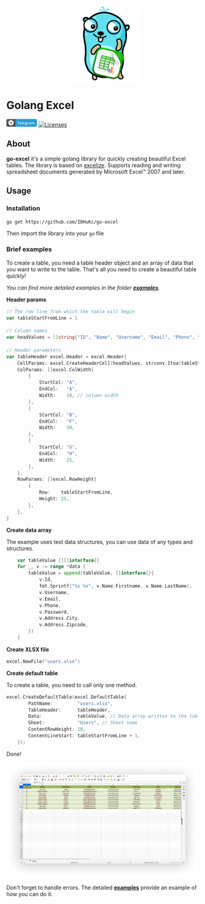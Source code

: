 <p align="center"><img height="200" src="assets/go-excel.png" alt="go-excel"></p>


# Golang Excel
<p align="left">
    <a href="https://t.me/I0HuKc"><img src="assets/telegram.png" alt="Licenses"></a> 
    <a href="https://opensource.org/licenses/BSD-3-Clause"><img src="https://img.shields.io/badge/license-bsd-orange.svg" alt="Licenses"></a>
</p>


## About
**go-excel** it's a simple golang library for quickly creating beautiful Excel tables. The library is based on <a href="https://github.com/qax-os/excelize">excelize</a>. Supports reading and writing spreadsheet documents generated by Microsoft Excel™ 2007 and later.


## Usage

### Installation

```go get https://github.com/I0HuKc/go-excel```

Then import the library into your `go` file

### Brief examples

To create a table, you need a table header object and an array of data that you want to write to the table. That's all you need to create a beautiful table quickly!

*You can find more detailed examples in the folder **<a href="https://github.com/I0HuKc/go-excel/tree/main/examples">examples</a>**.*

**Header params**

```go
// The row line from which the table will begin
var tableStartFromLine = 1

// Column names
var headValues = []string{"ID", "Name", "Username", "Email", "Phone", "Password", "City", "Zipcode"}

// Header parameters
var tableHeader excel.Header = excel.Header{
	CellParams: excel.CreateHeaderCell(headValues, strconv.Itoa(tableStartFromLine)),
	ColParams: []excel.ColWidth{
		{
			StartCol: "A",
			EndCol:   "A",
			Width:    10, // column width
		},
		{
			StartCol: "B",
			EndCol:   "F",
			Width:    30,
		},
		{
			StartCol: "G",
			EndCol:   "H",
			Width:    25,
		},
	},
	RowParams: []excel.RowHeight{
		{
			Row:    tableStartFromLine,
			Height: 25,
		},
	},
}
```

**Create data array**

The example uses test data structures, you can use data of any types and structures.

```go
	var tableValue [][]interface{}
	for _, v := range *data {
		tableValue = append(tableValue, []interface{}{
			v.Id,
			fmt.Sprintf("%s %s", v.Name.Firstname, v.Name.LastName),
			v.Username,
			v.Email,
			v.Phone,
			v.Password,
			v.Address.City,
			v.Address.Zipcode,
		})
	}
```

**Create XLSX file**

```go
excel.NewFile("users.xlsx")
```


**Create default table**

To create a table, you need to call only one method.

```go
excel.CreateDefaultTable(excel.DefaultTable{
		PathName:         "users.xlsx",
		TableHeader:      tableHeader,
		Data:             tableValue, // Data array written to the table
		Sheet:            "Users", // Sheet name
		ContentRowHeight: 18,
		ContentLineStart: tableStartFromLine + 1,
	});
```

Done!

<p align="center">
    <img src="assets/table.png" alt="go-excel">

</p>


Don't forget to handle errors. The detailed **<a href="https://github.com/I0HuKc/go-excel/tree/main/examples">examples</a>** provide an example of how you can do it.


